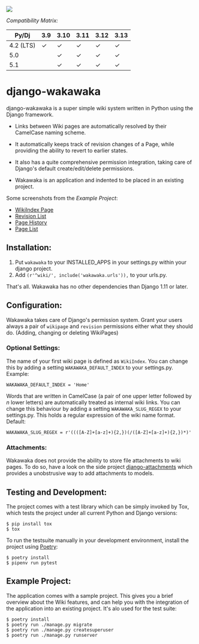 [![](https://badge.fury.io/py/django-wakawaka.svg)](https://badge.fury.io/py/django-wakawaka)

_Compatibility Matrix:_

| Py/Dj     | 3.9 | 3.10 | 3.11 | 3.12 | 3.13 |
| --------- | --- | ---- | ---- | ---- |------|
| 4.2 (LTS) | ✓   | ✓    | ✓    | ✓    | ✓    |
| 5.0       |     | ✓    | ✓    | ✓    | ✓    |
| 5.1       |     | ✓    | ✓    | ✓    | ✓    |

# django-wakawaka

django-wakawaka is a super simple wiki system written in Python using the
Django framework.

- Links between Wiki pages are automatically resolved by their CamelCase naming
  scheme.

- It automatically keeps track of revision changes of a Page, while
  providing the ability to revert to earlier states.

- It also has a quite comprehensive permission integration, taking care of
  Django's default create/edit/delete permissions.

- Wakawaka is an application and indented to be placed in an existing project.

Some screenshots from the _Example Project_:

- [WikiIndex Page][WikiIndex Page]
- [Revision List][Revision List]
- [Page History][Page History]
- [Page List][Page List]

[WikiIndex Page]: https://github.com/bartTC/django-wakawaka/raw/master/docs/_static/overview.png
[Revision List]: https://github.com/bartTC/django-wakawaka/raw/master/docs/_static/revisions.png
[Page History]: https://github.com/bartTC/django-wakawaka/raw/master/docs/_static/history.png
[Page List]: https://github.com/bartTC/django-wakawaka/raw/master/docs/_static/pagelist.png

## Installation:

1. Put `wakawaka` to your INSTALLED_APPS in your settings.py within your
   django project.
2. Add `(r'^wiki/', include('wakawaka.urls')),` to your urls.py.

That's all. Wakawaka has no other dependencies than Django 1.11 or later.

## Configuration:

Wakawaka takes care of Django's permission system. Grant your users always a
pair of `wikipage` and `revision` permissions either what they should do.
(Adding, changing or deleting WikiPages)

### Optional Settings:

The name of your first wiki page is defined as `WikiIndex`. You can change
this by adding a setting `WAKAWAKA_DEFAULT_INDEX` to your settings.py.
Example:

    WAKAWAKA_DEFAULT_INDEX = 'Home'

Words that are written in CamelCase (a pair of one upper letter followed by
_n_ lower letters) are automatically treated as internal wiki links. You can
change this behaviour by adding a setting `WAKAWAKA_SLUG_REGEX` to your
settings.py. This holds a regular expression of the wiki name format. Default:

    WAKAWAKA_SLUG_REGEX = r'((([A-Z]+[a-z]+){2,})(/([A-Z]+[a-z]+){2,})*)'

### Attachments:

Wakawaka does not provide the ability to store file attachments to wiki pages.
To do so, have a look on the side project [django-attachments][django-attachments]
which provides a unobstrusive way to add attachments to models.

## Testing and Development:

The project comes with a test library which can be simply invoked by Tox,
which tests the project under all current Python and Django versions:

    $ pip install tox
    $ tox

To run the testsuite manually in your development environment, install the
project using [Poetry][poetry]:

    $ poetry install
    $ pipenv run pytest

## Example Project:

The application comes with a sample project. This gives you a brief overview
about the Wiki features, and can help you with the integration of the
application into an existing project. It's alo used for the test suite:

    $ poetry install
    $ poetry run ./manage.py migrate
    $ poetry run ./manage.py createsuperuser
    $ poetry run ./manage.py runserver

[django-attachments]: https://github.com/bartTC/django-attachments
[poetry]: https://python-poetry.org
